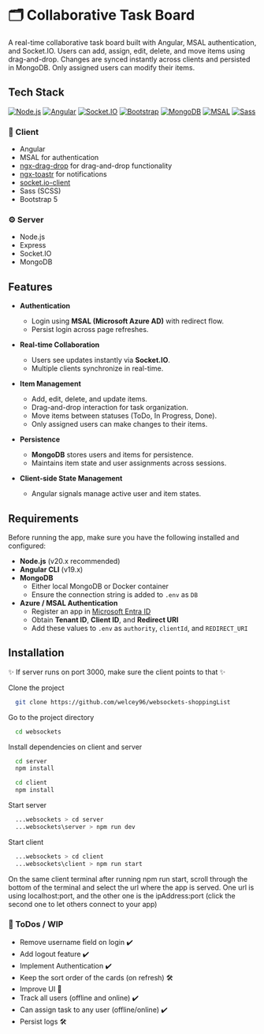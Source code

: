 # 🗂️ Collaborative Task Board

A real-time collaborative task board built with Angular, MSAL authentication, and Socket.IO.
Users can add, assign, edit, delete, and move items using drag-and-drop. Changes are synced instantly across clients and persisted in MongoDB. Only assigned users can modify their items.

## Tech Stack

[![Node.js](https://img.shields.io/badge/Node.js-v20.17.0-blue?logo=nodedotjs&logoColor=white&style=flat&label=Node.js&message=LTS)](https://nodejs.org/en/download) [![Angular](https://img.shields.io/badge/Angular-v19-red?logo=angular&logoColor=white)](https://angular.dev/) [![Socket.IO](https://img.shields.io/badge/Socket.io-4.x-black?logo=socket.io&logoColor=white)](https://socket.io/) [![Bootstrap](https://img.shields.io/badge/Bootstrap-5.x-7952B3?logo=bootstrap&logoColor=white)](https://getbootstrap.com/) [![MongoDB](https://img.shields.io/badge/MongoDB-v7.0-green?logo=mongodb&logoColor=white)](https://www.mongodb.com/) [![MSAL](https://img.shields.io/badge/MSAL-Microsoft-blue?logo=microsoft&logoColor=white)](https://learn.microsoft.com/en-us/azure/active-directory/develop/msal-overview) [![Sass](https://img.shields.io/badge/Sass-v1.70.0-pink?logo=sass&logoColor=white)](https://sass-lang.com/)

### 🧩 Client

- Angular
- MSAL for authentication
- [ngx-drag-drop](https://www.npmjs.com/package/@swimlane/ngx-drag-drop) for drag-and-drop functionality
- [ngx-toastr](https://www.npmjs.com/package/ngx-toastr) for notifications
- [socket.io-client](https://www.npmjs.com/package/socket.io-client)
- Sass (SCSS)
- Bootstrap 5

### ⚙️ Server

- Node.js
- Express
- Socket.IO
- MongoDB

## Features

- **Authentication**

  - Login using **MSAL (Microsoft Azure AD)** with redirect flow.
  - Persist login across page refreshes.

- **Real-time Collaboration**

  - Users see updates instantly via **Socket.IO**.
  - Multiple clients synchronize in real-time.

- **Item Management**

  - Add, edit, delete, and update items.
  - Drag-and-drop interaction for task organization.
  - Move items between statuses (ToDo, In Progress, Done).
  - Only assigned users can make changes to their items.

- **Persistence**

  - **MongoDB** stores users and items for persistence.
  - Maintains item state and user assignments across sessions.

- **Client-side State Management**
  - Angular signals manage active user and item states.

## Requirements

Before running the app, make sure you have the following installed and configured:

- **Node.js** (v20.x recommended)
- **Angular CLI** (v19.x)
- **MongoDB**
  - Either local MongoDB or Docker container
  - Ensure the connection string is added to `.env` as `DB`
- **Azure / MSAL Authentication**
  - Register an app in [Microsoft Entra ID](https://entra.microsoft.com/)
  - Obtain **Tenant ID**, **Client ID**, and **Redirect URI**
  - Add these values to `.env` as `authority`, `clientId`, and `REDIRECT_URI`

## Installation

✨ If server runs on port 3000, make sure the client points to that ✨

Clone the project

```bash
  git clone https://github.com/welcey96/websockets-shoppingList
```

Go to the project directory

```bash
  cd websockets
```

Install dependencies on client and server

```bash
  cd server
  npm install
```

```bash
  cd client
  npm install
```

Start server

```bash
  ...websockets > cd server
  ...websockets\server > npm run dev
```

Start client

```bash
  ...websockets > cd client
  ...websockets\client > npm run start
```

On the same client terminal after running npm run start, scroll through the bottom of the terminal and select the url where the app is served.
One url is using localhost:port, and the other one is the ipAddress:port (click the second one to let others connect to your app)

### :memo: ToDos / WIP

- Remove username field on login :heavy_check_mark:
- Add logout feature :heavy_check_mark:
- Implement Authentication :heavy_check_mark:
- Keep the sort order of the cards (on refresh) :hammer_and_wrench:
- Improve UI :construction:
- Track all users (offline and online) :heavy_check_mark:
- Can assign task to any user (offline/online) :heavy_check_mark:
- Persist logs :hammer_and_wrench:
